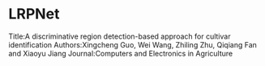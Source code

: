 # LRPNet
 Title:A discriminative region detection-based approach for cultivar identification
 Authors:Xingcheng Guo, Wei Wang, Zhiling Zhu, Qiqiang Fan and Xiaoyu Jiang
 Journal:Computers and Electronics in Agriculture
